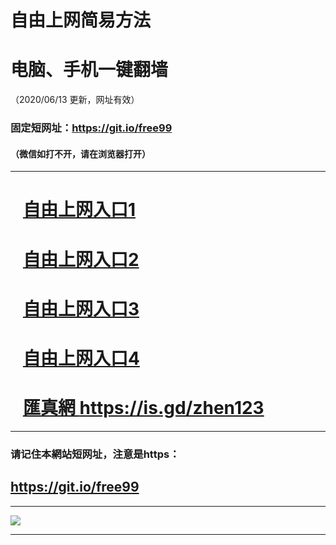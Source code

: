 # 自由上网简易方法

# 电脑、手机一键翻墙

（2020/06/13 更新，网址有效）

### 固定短网址：https://git.io/free99

#### （微信如打不开，请在浏览器打开）


***


# &nbsp;&nbsp; <a href="https://github.com/jyg66/4/wiki" target="_blank">自由上网入口1</a>

# &nbsp;&nbsp; <a href="https://github.com/djerb2399/www/blob/master/README.md" target="_blank">自由上网入口2</a>

# &nbsp;&nbsp; <a href="https://github.com/begood0513/goodnews/blob/master/README.md" target="_blank">自由上网入口3</a>

# &nbsp;&nbsp; <a href="https://github.com/odoor3/oo/blob/master/README.md" target="_blank">自由上网入口4</a>

# &nbsp;&nbsp; <a href="https://shallwe20.com/entrance?uid=0000142266" target="_blank">匯真網 https://is.gd/zhen123</a>


***

### 请记住本網站短网址，注意是https：

## https://git.io/free99


***


<p><img src="https://free99.s3-us-west-1.amazonaws.com/free99.jpg"></p> 

<p></p>

***

